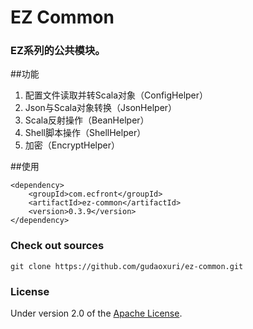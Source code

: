 EZ Common
===
### EZ系列的公共模块。

##功能

1. 配置文件读取并转Scala对象（ConfigHelper）
1. Json与Scala对象转换（JsonHelper）
1. Scala反射操作（BeanHelper）
1. Shell脚本操作（ShellHelper）
1. 加密（EncryptHelper）

##使用

    <dependency>
        <groupId>com.ecfront</groupId>
        <artifactId>ez-common</artifactId>
        <version>0.3.9</version>
    </dependency>


### Check out sources
`git clone https://github.com/gudaoxuri/ez-common.git`

### License

Under version 2.0 of the [Apache License][].

[Apache License]: http://www.apache.org/licenses/LICENSE-2.0

